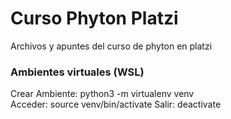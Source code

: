 # Curso Phyton Platzi
Archivos y apuntes del curso de phyton en platzi

### Ambientes virtuales (WSL)
Crear Ambiente: python3 -m virtualenv venv    
Acceder: source venv/bin/activate
Salir: deactivate


